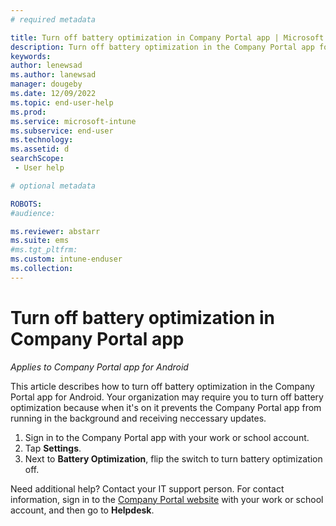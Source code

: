 ```yaml
---
# required metadata

title: Turn off battery optimization in Company Portal app | Microsoft Intune  
description: Turn off battery optimization in the Company Portal app for Android. 
keywords:
author: lenewsad
ms.author: lanewsad
manager: dougeby
ms.date: 12/09/2022
ms.topic: end-user-help
ms.prod:
ms.service: microsoft-intune
ms.subservice: end-user
ms.technology:
ms.assetid: d
searchScope:
 - User help

# optional metadata

ROBOTS:  
#audience:

ms.reviewer: abstarr
ms.suite: ems
#ms.tgt_pltfrm:
ms.custom: intune-enduser
ms.collection: 
---
```


# Turn off battery optimization in Company Portal app  

*Applies to Company Portal app for Android*  

This article describes how to turn off battery optimization in the Company Portal app for Android. Your organization may require you to turn off battery optimization because when it's on it prevents the Company Portal app from running in the background and receiving neccessary updates.    

1. Sign in to the Company Portal app with your work or school account.  
2. Tap **Settings**.  
3. Next to **Battery Optimization**, flip the switch to turn battery optimization off.         

Need additional help? Contact your IT support person. For contact information, sign in to the [Company Portal website](https://go.microsoft.com/fwlink/?linkid=2010980) with your work or school account, and then go to **Helpdesk**.  
